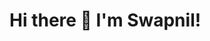 # Hi there 👋 I'm Swapnil!

<!--
**swaps-stack96/swaps-stack96** is a ✨ _special_ ✨ repository because its `README.md` (this file) appears on your GitHub profile.
: I am Full-Stack Developer

Languages:
Here are some ideas to get you started:

- 🔭 I’m currently working on ...
- 🌱 I’m currently learning ...
- 👯 I’m looking to collaborate on ...
- 🤔 I’m looking for help with ...
- 💬 Ask me about ...
- 📫 How to reach me: ...
- 😄 Pronouns: ...
- ⚡ Fun fact: ...
-->
